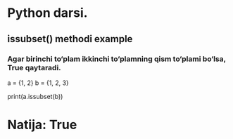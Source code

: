 # Python darsi.
## issubset() methodi example
### Agar birinchi to‘plam ikkinchi to‘plamning qism to‘plami bo‘lsa, True qaytaradi.

a = {1, 2}
b = {1, 2, 3}

print(a.issubset(b))

# Natija: True
